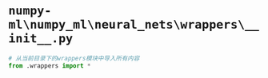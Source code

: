 # `numpy-ml\numpy_ml\neural_nets\wrappers\__init__.py`

```py
# 从当前目录下的wrappers模块中导入所有内容
from .wrappers import *
```